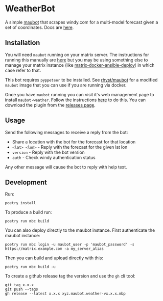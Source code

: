 # WeatherBot

A simple [maubot](https://github.com/maubot/maubot) that scrapes windy.com for a multi-model forecast given a set of coordinates. Docs are [here](https://docs.mau.fi/maubot/index.html).

## Installation

You will need `maubot` running on your matrix server. The instructions for running this manually are [here](https://docs.mau.fi/maubot/usage/setup/index.html) but you may be using something else to manage your matrix instance (like [matrix-docker-ansible-deploy](https://github.com/spantaleev/matrix-docker-ansible-deploy/)) in which case refer to that.

This bot requires `pyppeteer` to be installed. See [rhyst/maubot](https://github.com/rhyst/maubot-weather) for a modified `maubot` image that you can use if you are running via docker.

Once you have `maubot` running you can visit it's web management page to install `maubot-weather`. Follow the instructions [here](https://docs.mau.fi/maubot/usage/basic.html) to do this. You can download the plugin from the [releases page](https://github.com/rhyst/maubot-weather/releases).

## Usage

Send the following messages to receive a reply from the bot:

- Share a location with the bot for the forecast for that location
- `<lat> <lon>` - Reply with the forecast for the given lat lon
- `version` - Reply with the bot version
- `auth` - Check windy authentication status

Any other message will cause the bot to reply with help text.


## Development

Run:

```
poetry install
```

To produce a build run:

```
poetry run mbc build
```

You can also deploy directly to the maubot instance. First authenticate the maubot instance:

```
poetry run mbc login -u maubot_user -p 'maubot_password' -s https://matrix.example.com -a my_server_alias
```

Then you can build and upload directly with this:

```
poetry run mbc build -u
```

To create a github release tag the version and use the `gh` cli tool:

```
git tag x.x.x
git push --tags
gh release --latest x.x.x xyz.maubot.weather-vx.x.x.mbp
```

